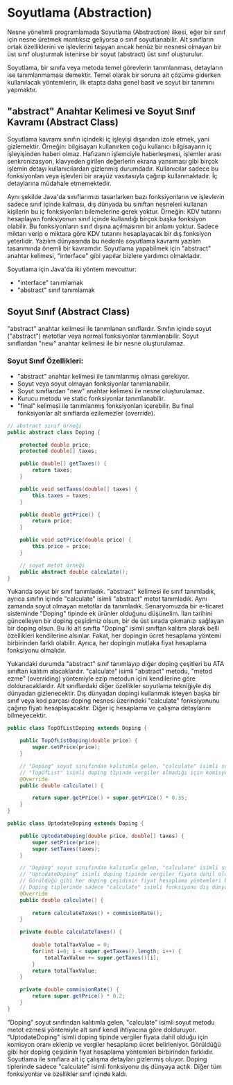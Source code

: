 # Soyutlama (Abstraction)
Nesne yönelimli programlamada Soyutlama (Abstraction) ilkesi, eğer bir sınıf için nesne üretmek mantıksız geliyorsa o sınıf soyutlanabilir. Alt sınıfların ortak özelliklerini ve işlevlerini taşıyan ancak henüz bir nesnesi olmayan bir üst sınıf oluşturmak istenirse bir soyut (abstract) üst sınıf oluşturulur.

Soyutlama, bir sınıfa veya metoda temel görevlerin tanımlanması, detayların ise tanımlanmaması demektir. Temel olarak bir soruna ait çözüme giderken kullanılacak yöntemlerin, ilk etapta daha genel basit ve soyut bir tanımını yapmaktır.

## "abstract" Anahtar Kelimesi ve Soyut Sınıf Kavramı (Abstract Class)
Soyutlama kavramı sınıfın içindeki iç işleyişi dışarıdan izole etmek, yani gizlemektir. Örneğin: bilgisayarı kullanırken çoğu kullanıcı bilgisayarın iç işleyişinden haberi olmaz. Hafızanın işlemciyle haberleşmesi, işlemler arası senkronizasyon, klavyeden girilen değerlerin ekrana yansıması gibi birçok işlemin detayı kullanıcılardan gizlenmiş durumdadır. Kullanıcılar sadece bu fonksiyonları veya işlevleri bir arayüz vasıtasıyla çağırıp kullanmaktadır. İç detaylarına müdahale etmemektedir.

Aynı şekilde Java'da sınıflarımızı tasarlarken bazı fonksiyonların ve işlevlerin sadece sınıf içinde kalması, dış dünyada bu sınıftan nesneleri kullanan kişilerin bu iç fonksiyonları bilemelerine gerek yoktur. Örneğin: KDV tutarını hesaplayan fonksiyonun sınıf içinde kullandığı birçok başka fonksiyon olabilir. Bu fonksiyonların sınıf dışına açılmasının bir anlamı yoktur. Sadece miktarı verip o miktara göre KDV tutarını hesaplayacak bir dış fonksiyon yeterlidir. Yazılım dünyasında bu nedenle soyutlama kavramı yazılım tasarımında önemli bir kavramdır. Soyutlama yapabilmek için "abstract" anahtar kelimesi, "interface" gibi yapılar bizlere yardımcı olmaktadır.

Soyutlama için Java'da iki yöntem mevcuttur:

- "interface" tanımlamak
- "abstract" sınıf tanımlamak

## Soyut Sınıf (Abstract Class)
"abstract" anahtar kelimesi ile tanımlanan sınıflardır. Sınıfın içinde soyut ("abstract") metotlar veya normal fonksiyonlar tanımlanabilir. Soyut sınıflardan "new" anahtar kelimesi ile bir nesne oluşturulamaz.

### Soyut Sınıf Özellikleri:

- "abstract" anahtar kelimesi ile tanımlanmış olması gerekiyor.
- Soyut veya soyut olmayan fonksiyonlar tanımlanabilir.
- Soyut sınıflardan "new" anahtar kelimesi ile nesne oluşturulamaz.
- Kurucu metodu ve static fonksiyonlar tanımlanabilir.
- "final" kelimesi ile tanımlanmış fonksiyonları içerebilir. Bu final fonksiyonlar alt sınıflarda ezilemezler (override).
```java
// abstract sınıf örneği
public abstract class Doping {

	protected double price;
	protected double[] taxes;

	public double[] getTaxes() {
		return taxes;
	}

	public void setTaxes(double[] taxes) {
		this.taxes = taxes;
	}

	public double getPrice() {
		return price;
	}

	public void setPrice(double price) {
		this.price = price;
	}

	// soyut metot örneği
	public abstract double calculate();
}
```
Yukarıda soyut bir sınıf tanımladık. "abstract" kelimesi ile sınıf tanımladık, ayrıca sınıfın içinde "calculate" isimli "abstract" metot tanımladık. Aynı zamanda soyut olmayan metotlar da tanımladık. Senaryomuzda bir e-ticaret sisteminde "Doping" tipinde ek ürünler olduğunu düşünelim. İlan tarihini güncelleyen bir doping çeşidimiz olsun, bir de üst sırada çıkmanızı sağlayan bir doping olsun. Bu iki alt sınıfta "Doping" isimli sınıftan kalıtım alarak belli özellikleri kendilerine alsınlar. Fakat, her dopingin ücret hesaplama yöntemi birbirinden farklı olabilir. Ayrıca, her dopingin mutlaka fiyat hesaplama fonksiyonu olmalıdır.

Yukarıdaki durumda "abstract" sınıf tanımlayıp diğer doping çeşitleri bu ATA sınıftan kalıtım alacaklardır. "calculate" isimli "abstract" metodu, "metod ezme" (overriding) yöntemiyle ezip metodun içini kendilerine göre dolduracaklardır. Alt sınıflardaki diğer özellikler soyutlama tekniğiyle dış dünyadan gizlenecektir. Dış dünyadan dopingi kullanmak isteyen başka bir sınıf veya kod parçası doping nesnesi üzerindeki "calculate" fonksiyonunu çağırıp fiyatı hesaplayacaktır. Diğer iç hesaplama ve çalışma detaylarını bilmeyecektir.
```java
public class TopOfListDoping extends Doping {

	public TopOfListDoping(double price) {
		super.setPrice(price);
	}

	// "Doping" soyut sınıfından kalıtımla gelen, "calculate" isimli soyut metodu metot ezmesi yöntemiyle alt sınıf kendi ihtiyacına göre dolduruyor.
	// "TopOfList" isimli doping tipinde vergiler olmadığı için komisyon oranı eklenip ücret hesaplanıyor. Fakat, başka doping çeşitlerinde hesaplama farklı olabilir.
	@Override
	public double calculate() {

		return super.getPrice() + super.getPrice() * 0.35;
	}
}

public class UptodateDoping extends Doping {

	public UptodateDoping(double price, double[] taxes) {
		super.setPrice(price);
		super.setTaxes(taxes);
	}

	// "Doping" soyut sınıfından kalıtımla gelen, "calculate" isimli soyut metodu metot ezmesi yöntemiyle alt sınıf kendi ihtiyacına göre dolduruyor.
	// "UptodateDoping" isimli doping tipinde vergiler fiyata dahil olduğu için komisyon oranı eklenip ve vergiler hesaplanıp ücret belirleniyor.
	// Görüldüğü gibi her doping çeşidinin fiyat hesaplama yöntemleri birbirinden farklıdır. Soyutlama ile sınıflara ait iç çalışma detayları gizlenmmiş oluyor.
	// Doping tiplerinde sadece "calculate" isimli fonksiyonu dış dünyaya açtık. Diğer tüm fonksiyonlar ve özellikler sınıf içinde kaldı.
	@Override
	public double calculate() {
		
		return calculateTaxes() + commisionRate();
	}

	private double calculateTaxes() {
		
		double totalTaxValue = 0;
		for(int i=0; i < super.getTaxes().length; i++) {
			totalTaxValue += super.getTaxes()[i];
		}
		return totalTaxValue;
	}

	private double commisionRate() {
		return super.getPrice() * 0.2;
	}
}
```
"Doping" soyut sınıfından kalıtımla gelen, "calculate" isimli soyut metodu metot ezmesi yöntemiyle alt sınıf kendi ihtiyacına göre dolduruyor. "UptodateDoping" isimli doping tipinde vergiler fiyata dahil olduğu için komisyon oranı eklenip ve vergiler hesaplanıp ücret belirleniyor. Görüldüğü gibi her doping çeşidinin fiyat hesaplama yöntemleri birbirinden farklıdır. Soyutlama ile sınıflara ait iç çalışma detayları gizlenmiş oluyor. Doping tiplerinde sadece "calculate" isimli fonksiyonu dış dünyaya açtık. Diğer tüm fonksiyonlar ve özellikler sınıf içinde kaldı.
